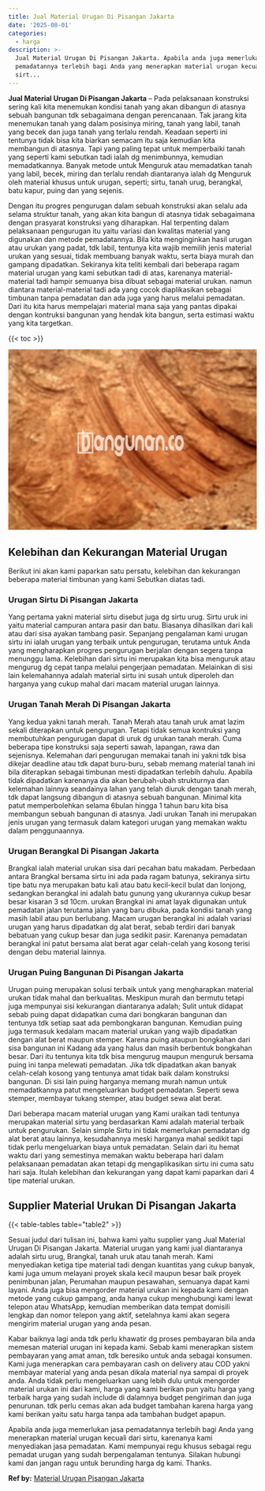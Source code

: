 ```yaml
---
title: Jual Material Urugan Di Pisangan Jakarta
date: '2025-08-01'
categories:
  - harga
description: >-
  Jual Material Urugan Di Pisangan Jakarta. Apabila anda juga memerlukan jasa
  pemadatannya terlebih bagi Anda yang menerapkan material urugan kecuali dari
  sirt...
---
```


**Jual Material Urugan Di Pisangan Jakarta** – Pada pelaksanaan konstruksi sering kali kita menemukan kondisi tanah yang akan dibangun di atasnya sebuah bangunan tdk sebagaimana dengan perencanaan. Tak jarang kita menemukan tanah yang dalam posisinya miring, tanah yang labil, tanah yang becek dan juga tanah yang terlalu rendah. Keadaan seperti ini tentunya tidak bisa kita biarkan semacam itu saja kemudian kita membangun di atasnya. Tapi yang paling tepat untuk memperbaiki tanah yang seperti kami sebutkan tadi ialah dg menimbunnya, kemudian memadatkannya. Banyak metode untuk Menguruk atau memadatkan tanah yang labil, becek, miring dan terlalu rendah diantaranya ialah dg Menguruk oleh material khusus untuk urugan, seperti; sirtu, tanah urug, berangkal, batu kapur, puing dan yang sejenis.

Dengan itu progres pengurugan dalam sebuah konstruksi akan selalu ada selama struktur tanah, yang akan kita bangun di atasnya tidak sebagaimana dengan prasyarat konstruksi yang diharapkan. Hal terpenting dalam pelaksanaan pengurugan itu yaitu variasi dan kwalitas material yang digunakan dan metode pemadatannya. Bila kita menginginkan hasil urugan atau urukan yang padat, tdk labil, tentunya kita wajib memilih jenis material urukan yang sesuai, tidak membuang banyak waktu, serta biaya murah dan gampang dipadatkan. Sekiranya kita teliti kembali dari beberapa ragam material urugan yang kami sebutkan tadi di atas, karenanya material-material tadi hampir semuanya bisa dibuat sebagai material urukan. namun diantara material-material tadi ada yang cocok diaplikasikan sebagai timbunan tanpa pemadatan dan ada juga yang harus melalui pemadatan. Dari itu kita harus mempelajari material mana saja yang pantas dipakai dengan kontruksi bangunan yang hendak kita bangun, serta estimasi waktu yang kita targetkan.

{{< toc >}}

![Jual Material Urugan Di Pisangan Jakarta](/images/jual-urugan-30.png)

## Kelebihan dan Kekurangan Material Urugan

Berikut ini akan kami paparkan satu persatu, kelebihan dan kekurangan beberapa material timbunan yang kami Sebutkan diatas tadi.

### Urugan Sirtu Di Pisangan Jakarta

Yang pertama yakni material sirtu disebut juga dg sirtu urug. Sirtu uruk ini yaitu material campuran antara pasir dan batu. Biasanya dihasilkan dari kali atau dari sisa ayakan tambang pasir. Sepanjang pengalaman kami urugan sirtu ini ialah urugan yang terbaik untuk pengurugan, terutama untuk Anda yang mengharapkan progres pengurugan berjalan dengan segera tanpa menunggu lama. Kelebihan dari sirtu ini merupakan kita bisa menguruk atau mengurug dg cepat tanpa melalui pengerjaan pemadatan. Melainkan di sisi lain kelemahannya adalah material sirtu ini susah untuk diperoleh dan harganya yang cukup mahal dari macam material urugan lainnya.

### Urugan Tanah Merah Di Pisangan Jakarta

Yang kedua yakni tanah merah. Tanah Merah atau tanah uruk amat lazim sekali diterapkan untuk pengurugan. Tetapi tidak semua kontruksi yang membutuhkan pengurugan dapat di uruk dg urukan tanah merah. Cuma beberapa tipe konstruksi saja seperti sawah, lapangan, rawa dan sejenisnya. Kelemahan dari pengurugan memakai tanah ini yakni tdk bisa dikejar deadline atau tdk dapat buru-buru, sebab memang material tanah ini bila diterapkan sebagai timbunan mesti dipadatkan terlebih dahulu. Apabila tidak dipadatkan karenanya dia akan berubah-ubah strukturnya dan kelemahan lainnya seandainya lahan yang telah diuruk dengan tanah merah, tdk dapat langsung dibangun di atasnya sebuah bangunan. Minimal kita patut memperbolehkan selama 6bulan hingga 1 tahun baru kita bisa membangun sebuah bangunan di atasnya. Jadi urukan Tanah ini merupakan jenis urugan yang termasuk dalam kategori urugan yang memakan waktu dalam penggunaannya.

### Urugan Berangkal Di Pisangan Jakarta

Brangkal ialah material urukan sisa dari pecahan batu makadam. Perbedaan antara Brangkal bersama sirtu ini ada pada ragam batunya, sekiranya sirtu tipe batu nya merupakan batu kali atau batu kecil-kecil bulat dan lonjong, sedangkan berangkal ini adalah batu gunung yang ukurannya cukup besar besar kisaran 3 sd 10cm. urukan Brangkal ini amat layak digunakan untuk pemadatan jalan terutama jalan yang baru dibuka, pada kondisi tanah yang masih labil atau pun berlubang. Macam urugan berangkal ini adalah variasi urugan yang harus dipadatkan dg alat berat, sebab terdiri dari banyak bebatuan yang cukup besar dan juga sedikit pasir. Karenanya pemadatan berangkal ini patut bersama alat berat agar celah-celah yang kosong terisi dengan debu material lainnya.

### Urugan Puing Bangunan Di Pisangan Jakarta

Urugan puing merupakan solusi terbaik untuk yang mengharapkan material urukan tidak mahal dan berkualitas. Meskipun murah dan bermutu tetapi juga mempunyai sisi kekurangan diantaranya adalah; Sulit untuk didapat sebab puing dapat didapatkan cuma dari bongkaran bangunan dan tentunya tdk setiap saat ada pembongkaran bangunan. Kemudian puing juga termasuk kedalam macam material urukan yang wajib dipadatkan dengan alat berat maupun stemper. Karena puing ataupun bongkahan dari sisa bangunan ini Kadang ada yang halus dan masih berbentuk bongkahan besar. Dari itu tentunya kita tdk bisa mengurug maupun menguruk bersama puing ini tanpa melewati pemadatan. Jika tdk dipadatkan akan banyak celah-celah kosong yang tentunya amat tidak baik dalam konstruksi bangunan. Di sisi lain puing harganya memang murah namun untuk memadatkannya patut mengeluarkan budget pemadatan. Seperti sewa stemper, membayar tukang stemper, atau budget sewa alat berat.

Dari beberapa macam material urugan yang Kami uraikan tadi tentunya merupakan material sirtu yang berdasarkan Kami adalah material terbaik untuk pengurukan. Selain simple Sirtu ini tidak memerlukan pemadatan dg alat berat atau lainnya, kesudahannya meski harganya mahal sedikit tapi tidak perlu mengeluarkan biaya untuk pemadatan. Selain dari itu hemat waktu dari yang semestinya memakan waktu beberapa hari dalam pelaksanaan pemadatan akan tetapi dg mengaplikasikan sirtu ini cuma satu hari saja. Itulah kelebihan dan kekurangan yang dapat kami paparkan dari 4 tipe material urukan.

## Supplier Material Urukan Di Pisangan Jakarta

{{< table-tables table="table2" >}}

Sesuai judul dari tulisan ini, bahwa kami yaitu supplier yang Jual Material Urugan Di Pisangan Jakarta. Material urugan yang kami jual diantaranya adalah sirtu urug, Brangkal, tanah uruk atau tanah merah. Kami menyediakan ketiga tipe material tadi dengan kuantitas yang cukup banyak, kami juga umum melayani proyek skala kecil maupun besar baik proyek penimbunan jalan, Perumahan maupun pesawahan, semuanya dapat kami layani. Anda juga bisa mengorder material urukan ini kepada kami dengan metode yang cukup gampang, anda hanya cukup menghubungi kami lewat telepon atau WhatsApp, kemudian memberikan data tempat domisili lengkap dan nomor telepon yang aktif, setelahnya kami akan segera mengirim material urugan yang anda pesan.

Kabar baiknya lagi anda tdk perlu khawatir dg proses pembayaran bila anda memesan material urugan ini kepada kami. Sebab kami menerapkan sistem pembayaran yang amat aman, tdk beresiko untuk anda sebagai konsumen. Kami juga menerapkan cara pembayaran cash on delivery atau COD yakni membayar material yang anda pesan dikala material nya sampai di proyek anda. Anda tidak perlu mengeluarkan uang lebih dulu untuk mengorder material urukan ini dari kami, harga yang kami berikan pun yaitu harga yang terbaik harga yang sudah include di dalamnya budget pengiriman dan juga penurunan. tdk perlu cemas akan ada budget tambahan karena harga yang kami berikan yaitu satu harga tanpa ada tambahan budget apapun.

Apabila anda juga memerlukan jasa pemadatannya terlebih bagi Anda yang menerapkan material urugan kecuali dari sirtu, karenanya kami menyediakan jasa pemadatan. Kami mempunyai regu khusus sebagai regu pemadat urugan yang sudah berpengalaman tentunya. Silakan hubungi kami dan jangan ragu untuk berunding harga dg kami. Thanks.

**Ref by:** [Material Urugan Pisangan Jakarta](https://id.wikipedia.org/wiki/Material)
